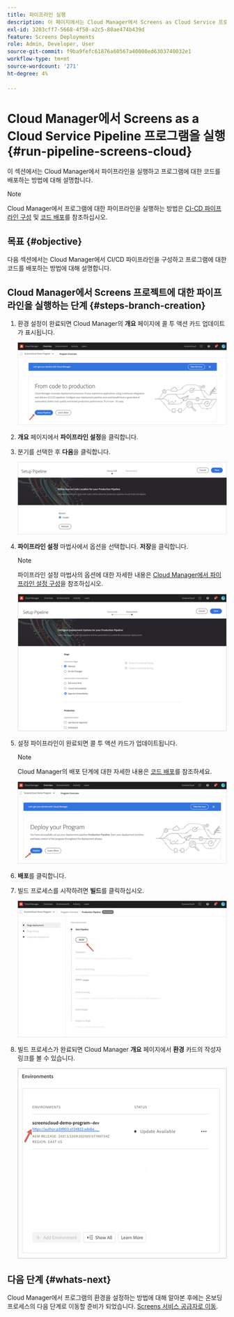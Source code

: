 ```yaml
---
title: 파이프라인 실행
description: 이 페이지에서는 Cloud Manager에서 Screens as Cloud Service 프로젝트용 파이프라인을 실행하는 방법을 설명합니다.
exl-id: 3203cff7-5668-4f50-a2c5-80ae474b439d
feature: Screens Deployments
role: Admin, Developer, User
source-git-commit: f9ba9fefc61876a60567a40000ed6303740032e1
workflow-type: tm+mt
source-wordcount: '271'
ht-degree: 4%

---
```


# Cloud Manager에서 Screens as a Cloud Service Pipeline 프로그램을 실행 {#run-pipeline-screens-cloud}

이 섹션에서는 Cloud Manager에서 파이프라인을 실행하고 프로그램에 대한 코드를 배포하는 방법에 대해 설명합니다.

>[!NOTE]
>Cloud Manager에서 프로그램에 대한 파이프라인을 실행하는 방법은 [CI-CD 파이프라인 구성](https://experienceleague.adobe.com/docs/experience-manager-cloud-service/content/implementing/using-cloud-manager/cicd-pipelines/configuring-production-pipelines.html) 및 [코드 배포](https://experienceleague.adobe.com/docs/experience-manager-cloud-service/content/implementing/using-cloud-manager/deploy-code.html)를 참조하십시오.

## 목표 {#objective}

다음 섹션에서는 Cloud Manager에서 CI/CD 파이프라인을 구성하고 프로그램에 대한 코드를 배포하는 방법에 대해 설명합니다.

## Cloud Manager에서 Screens 프로젝트에 대한 파이프라인을 실행하는 단계 {#steps-branch-creation}

1. 환경 설정이 완료되면 Cloud Manager의 **개요** 페이지에 콜 투 액션 카드 업데이트가 표시됩니다.

   ![이미지](/help/screens-cloud/assets/onboarding/add-environ3.png)

1. **개요** 페이지에서 **파이프라인 설정**&#x200B;을 클릭합니다.

1. 분기를 선택한 후 **다음**&#x200B;을 클릭합니다.

   ![이미지](/help/screens-cloud/assets/onboarding/run-pipeline1.png)

1. **파이프라인 설정** 마법사에서 옵션을 선택합니다. **저장**&#x200B;을 클릭합니다.

   >[!NOTE]
   >파이프라인 설정 마법사의 옵션에 대한 자세한 내용은 [Cloud Manager에서 파이프라인 설정 구성](https://experienceleague.adobe.com/docs/experience-manager-cloud-service/content/implementing/using-cloud-manager/cicd-pipelines/configuring-production-pipelines.html)을 참조하십시오.

   ![이미지](/help/screens-cloud/assets/onboarding/run-pipeline2-a.png)

1. 설정 파이프라인이 완료되면 콜 투 액션 카드가 업데이트됩니다.

   >[!NOTE]
   >Cloud Manager의 배포 단계에 대한 자세한 내용은 [코드 배포](https://experienceleague.adobe.com/docs/experience-manager-cloud-service/content/implementing/using-cloud-manager/deploy-code.html)를 참조하세요.

   ![이미지](/help/screens-cloud/assets/onboarding/run-pipeline3.png)

1. **배포**&#x200B;를 클릭합니다.

1. 빌드 프로세스를 시작하려면 **빌드**&#x200B;를 클릭하십시오.

   ![이미지](/help/screens-cloud/assets/onboarding/run-pipeline4.png)

1. 빌드 프로세스가 완료되면 Cloud Manager **개요** 페이지에서 **환경** 카드의 작성자 링크를 볼 수 있습니다.

   ![이미지](/help/screens-cloud/assets/onboarding/run-pipeline5.png)

## 다음 단계 {#whats-next}

Cloud Manager에서 프로그램의 환경을 설정하는 방법에 대해 알아본 후에는 온보딩 프로세스의 다음 단계로 이동할 준비가 되었습니다. [Screens 서비스 공급자로 이동](/help/screens-cloud/configuring/navigating-to-screens-services-provider.md).
